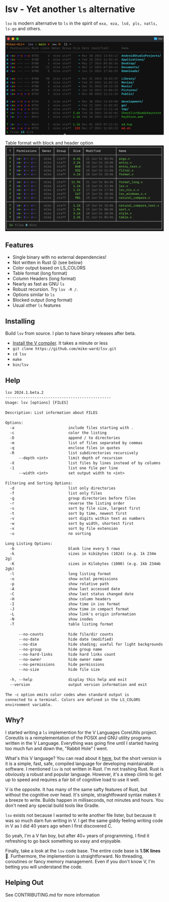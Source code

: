 # lsv - Yet another `ls` alternative

`lsv` is modern alternative to `ls` in the spirit of `exa, eza, lsd, pls, natls, ls-go` and others.

![Screenshot](screenshot.jpeg)

Table format with block and header option
![Screenshot](screenshot2.png)

## Features

- Single binary with no external dependencies!
- Not written in Rust 😮 (see below)
- Color output based on LS_COLORS
- Table format (long format)
- Column Headers (long format)
- Nearly as fast as GNU `ls`
- Robust recursion. Try `lsv -R /`.
- Options similar to `ls`
- Blocked output (long format)
- Usual other `ls` features

## Installing

Build `lsv` from source. I plan to have binary releases after beta.

- [Install the V compiler](https://docs.vlang.io/installing-v-from-source.html). It takes a minute or less
- `git clone https://github.com/mike-ward/lsv.git`
- `cd lsv`
- `make`
- `bin/lsv`

## Help
```
lsv 2024.1.beta.2
-----------------------------------------------
Usage: lsv [options] [FILES]

Description: List information about FILES

Options:
  -a                        include files starting with .
  -c                        color the listing
  -D                        append / to directories
  -m                        list of files separated by commas
  -q                        enclose files in quotes
  -R                        list subdirectories recursively
      --depth <int>         limit depth of recursion
  -X                        list files by lines instead of by columns
  -1                        list one file per line
      --width <int>         set output width to <int>

Filtering and Sorting Options:
  -d                        list only directories
  -f                        list only files
  -g                        group directories before files
  -r                        reverse the listing order
  -s                        sort by file size, largest first
  -t                        sort by time, newest first
  -v                        sort digits within text as numbers
  -w                        sort by width, shortest first
  -x                        sort by file extension
  -u                        no sorting

Long Listing Options:
  -b                        blank line every 5 rows
  -k                        sizes in kibibytes (1024) (e.g. 1k 234m 2g)
  -K                        sizes in Kilobytes (1000) (e.g. 1kb 234mb 2gb)
  -l                        long listing format
  -o                        show octal permissions
  -p                        show relative path
  -A                        show last accessed date
  -C                        show last status changed date
  -H                        show column headers
  -I                        show time in iso format
  -J                        show time in compact format
  -L                        show link's origin information
  -N                        show inodes
  -T                        table listing format

      --no-counts           hide file/dir counts
      --no-date             hide date (modified)
      --no-dim              hide shading; useful for light backgrounds
      --no-group            hide group name
      --no-hard-links       hide hard links count
      --no-owner            hide owner name
      --no-permissions      hide permissions
      --no-size             hide file size

  -h, --help                display this help and exit
  --version                 output version information and exit

The -c option emits color codes when standard output is
connected to a terminal. Colors are defined in the LS_COLORS
environment variable.
```

## Why?

I started writing a `ls` implemention for the V Languages CoreUtils project.
Coreutils is a reimplementation of the POSIX and GNU utility programs written in the V Language. Everything was going fine until I started having too much fun and down the, "Rabbit Hole" I went.

What's this V language? You can read about it [here](https://vlang.io/), but the short version is it is a simple, fast, safe, compiled language for developing maintainable software. I mentioned `lsv` is not written in Rust. I'm not trashing Rust. Rust is obviously a robust and popular language. However, it's a steep climb to get up to speed and requires a fair bit of cognitive load to use it well.

V is the opposite. It has many of the same safty features of Rust, but without the cognitive over head. It's simple, straightfoward syntax makes it a breeze to write. Builds happen in milliseconds, not minutes and hours. You don't need any special build tools like Gradle.

`lsv` exists not because I wanted to write another file lister, but because it was so much darn fun writing in V. I get the same giddy feeling writing code in V as I did 40 years ago when I first discovered C.

So yeah, I'm a V fan boy, but after 40+ years of programming, I find it refreshing to go back something so easy and enjoyable.

Finally, take a look at the `lsv` code base. The entire code base is **1.5K lines** 🧐. Furthermore, the implemention is straightforward. No threading, coroutines or fancy memory management. Even if you don't know V, I'm betting you will understand the code.

## Helping Out

See CONTRIBUTING.md for more information
